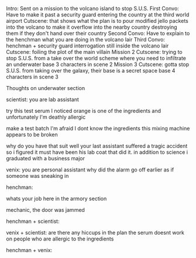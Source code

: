 Intro: Sent on a mission to the volcano island to stop S.U.S.
First Convo: Have to make it past a security guard entering the country at the third world airport
Cutscene: that shows what the plan is to pour modified jello packets into the volcano to make it overflow into the nearby country destroying them if they don't hand over their country
Second Convo: Have to explain to the henchman what you are doing in the volcano lair
Third Convo: henchman + security guard interrogation still inside the volcano lair
Cutscene: foiling the plot of the main villain
Mission 2 Cutscene: trying to stop S.U.S. from a take over the world scheme where you need to infiltrate an underwater base
3 characters in scene 2
Mission 3 Cutscene: gotta stop S.U.S. from taking over the galaxy, their base is a secret space base
4 characters in scene 3

Thoughts on underwater section

scientist: you are lab assistant

try this test serum
I noticed orange is one of the ingredients and unfortunately I'm deathly allergic


make a test batch
I'm afraid I dont know the ingredients
this mixing machine appears to be broken 


why do you have that suit
well your last assistant suffered a tragic accident so i figured it must have been his lab coat that did it.
in addition to science i graduated with a business major 


venix: you are personal assistant
why did the alarm go off earlier as if someone was sneaking in


henchman:

whats your job here in the armory section

mechanic, the door was jammed


henchman + scientist:


venix + scientist:
are there any hiccups in the plan
the serum doesnt work on people who are allergic to the ingredients


henchman + venix: